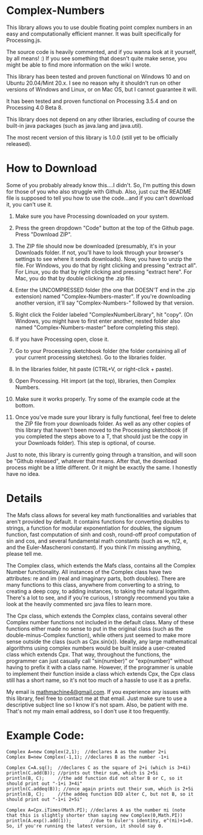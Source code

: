 # Complex-Numbers
This library allows you to use double floating point complex numbers in an easy and computationally efficient manner.
It was built specifically for Processing.js.

The source code is heavily commented, and if you wanna look at it yourself, by all means! :)
If you see something that doesn't quite make sense, you might be able to find more information on the wiki I wrote.

This library has been tested and proven functional on Windows 10 and on Ubuntu 20.04/Mint 20.x.  I see no reason why it shouldn't run on other versions of Windows and Linux, or on Mac OS, but I cannot guarantee it will.

It has been tested and proven functional on Processing 3.5.4 and on Processing 4.0 Beta 8.

This library does not depend on any other libraries, excluding of course the built-in java packages (such as java.lang and java.util).

The most recent version of this library is 1.0.0 (still yet to be officially released).

# How to Download
Some of you probably already know this....I didn't.  So, I'm putting this down for those of you who also struggle with Github.  Also, just cuz the README file is supposed to tell you how to use the code...and if you can't download it, you can't use it.

1. Make sure you have Processing downloaded on your system.
2. Press the green dropdown "Code" button at the top of the Github page.  Press "Download ZIP".
3. The ZIP file should now be downloaded (presumably, it's in your Downloads folder.  If not, you'll have to look through your browser's settings to see where it sends downloads).  Now, you have to unzip the file.  For Windows, you do that by right clicking and pressing "extract all".  For Linux, you do that by right clicking and pressing "extract here".  For Mac, you do that by double clicking the .zip file.
4. Enter the UNCOMPRESSED folder (the one that DOESN'T end in the .zip extension) named "Complex-Numbers-master".  If you're downloading another version, it'll say "Complex-Numbers-" followed by that version.
5. Right click the Folder labeled "ComplexNumberLibrary", hit "copy".  (On Windows, you might have to first enter another, nested folder also named "Complex-Numbers-master" before completing this step).
6. If you have Processing open, close it.
7. Go to your Processing sketchbook folder (the folder containing all of your current processing sketches).  Go to the libraries folder.
8. In the libraries folder, hit paste (CTRL+V, or right-click + paste).
9. Open Processing.  Hit import (at the top), libraries, then Complex Numbers.
10. Make sure it works properly.  Try some of the example code at the bottom.

11. Once you've made sure your library is fully functional, feel free to delete the ZIP file from your downloads folder.  As well as any other copies of this library that haven't been moved to the Processing sketchbook (if you completed the steps above to a T, that should just be the copy in your Downloads folder).  This step is optional, of course.

Just to note, this library is currently going through a transition, and will soon be "Github released", whatever that means.  After that, the download process might be a little different.  Or it might be exactly the same.  I honestly have no idea.

# Details

The Mafs class allows for several key math functionalities and variables that aren't provided by default.  It contains functions for converting doubles to strings, a function
for modular exponentiation for doubles, the signum function, fast computation of sinh and cosh, round-off proof computation of sin and cos, and several fundamental math constants (such as ∞, π/2, e, and the Euler-Mascheroni constant).  If you think I'm missing anything, please tell me.

The Complex class, which extends the Mafs class, contains all the Complex Number functionality.  All instances of the Complex class have two attributes: re and im (real and imaginary
parts, both doubles).  There are many functions to this class, anywhere from converting to a string, to creating a deep copy, to adding instances, to taking the natural logarithm.
There's a lot to see, and if you're curious, I strongly recommend you take a look at the heavily commented src java files to learn more.

The Cpx class, which extends the Complex class, contains several other Complex number functions not included in the default class.  Many of these functions either made no sense to
put in the original class (such as the double-minus-Complex function), while others just seemed to make more sense outside the class (such as Cpx.sin(x)).  Ideally, any large
mathematical algorithms using complex numbers would be built inside a user-created class which extends Cpx.  That way, throughout the functions, the programmer can just casually
call "sin(number)" or "exp(number)" without having to prefix it with a class name.  However, if the programmer is unable to implement their function inside a class which extends
Cpx, the Cpx class still has a short name, so it's not too much of a hassle to use it as a prefix.


My email is mathmachine4@gmail.com.  If you experience any issues with this library, feel free to contact me at that email.  Just make sure to use a descriptive subject line so I know it's not spam.  Also, be patient with me.  That's not my main email address, so I don't use it too frequently.


# Example Code:

```
Complex A=new Complex(2,1);  //declares A as the number 2+i
Complex B=new Complex(-1,1); //declares B as the number -1+i

Complex C=A.sq();  //declares C as the square of 2+i (which is 3+4i)
println(C.add(B)); //prints out their sum, which is 2+5i
println(B, C);     //the add function did not alter B or C, so it should print out "-1+i 3+4i"
println(C.addeq(B)); //once again prints out their sum, which is 2+5i
println(B, C);     //the addeq function DID alter C, but not B, so it should print out "-1+i 2+5i"
```

```
Complex A=Cpx.iTimes(Math.PI); //declares A as the number πi (note that this is slightly shorter than saying new Complex(0,Math.PI))
println(A.exp().add(1));       //due to Euler's identity, e^(πi)+1=0.  So, if you're running the latest version, it should say 0.
```
